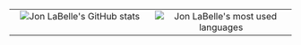 <table style="width: 100%">
  <tr>
    <td style="width: 50%; text-align: center; vertical-align: top;">
      <img title="Jon LaBelle's GitHub stats" src="https://github-readme-stats.vercel.app/api?username=jonlabelle&show_icons=true&title_color=fff&icon_color=79ff97&text_color=9f9f9f&bg_color=151515">
    </td>
    <td style="width: 50%; text-align: center; vertical-align: top;">
      <img title="Jon LaBelle's most used languages" src="https://github-readme-stats.vercel.app/api/top-langs/?username=jonlabelle&title_color=fff&icon_color=79ff97&text_color=9f9f9f&bg_color=151515">
    </td>
  </tr>
</table>
